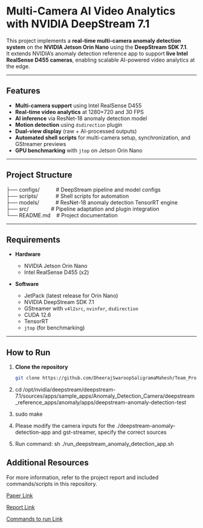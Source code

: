 # Multi-Camera AI Video Analytics with NVIDIA DeepStream 7.1

This project implements a **real-time multi-camera anomaly detection system** on the **NVIDIA Jetson Orin Nano** using the **DeepStream SDK 7.1**.  
It extends NVIDIA’s anomaly detection reference app to support **live Intel RealSense D455 cameras**, enabling scalable AI-powered video analytics at the edge.

---

## Features
- **Multi-camera support** using Intel RealSense D455
- **Real-time video analytics** at 1280×720 and 30 FPS
- **AI inference** via ResNet-18 anomaly detection model
- **Motion detection** using `dsdirection` plugin
- **Dual-view display** (raw + AI-processed outputs)
- **Automated shell scripts** for multi-camera setup, synchronization, and GStreamer previews
- **GPU benchmarking** with `jtop` on Jetson Orin Nano

---

## Project Structure
├── configs/ &nbsp;&nbsp;&nbsp;&nbsp;&nbsp;&nbsp;&nbsp;&nbsp;&nbsp;&nbsp;# DeepStream pipeline and model configs<br>
├── scripts/ &nbsp;&nbsp;&nbsp;&nbsp;&nbsp;&nbsp;&nbsp;&nbsp;&nbsp;&nbsp;&nbsp;# Shell scripts for automation<br>
├── models/ &nbsp;&nbsp;&nbsp;&nbsp;&nbsp;&nbsp;&nbsp;&nbsp;&nbsp;&nbsp;# ResNet-18 anomaly detection TensorRT engine<br>
├── src/ &nbsp;&nbsp;&nbsp;&nbsp;&nbsp;&nbsp;&nbsp;&nbsp;&nbsp;&nbsp;&nbsp;&nbsp;&nbsp;&nbsp;# Pipeline adaptation and plugin integration<br>
└── README.md &nbsp;&nbsp;&nbsp;# Project documentation<br>


---

## Requirements
- **Hardware**
  - NVIDIA Jetson Orin Nano
  - Intel RealSense D455 (x2)

- **Software**
  - JetPack (latest release for Orin Nano)
  - NVIDIA DeepStream SDK 7.1
  - GStreamer with `v4l2src`, `nvinfer`, `dsdirection`
  - CUDA 12.6
  - TensorRT
  - `jtop` (for benchmarking)

---

## How to Run
1. **Clone the repository**
   ```bash
   git clone https://github.com/DheerajSwaroopSaligramaMahesh/Team_Project-Anomaly_Detection.git

2. cd /opt/nvidia/deepstream/deepstream-7.1/sources/apps/sample_apps/Anomaly_Detection_Camera/deepstream_reference_apps/anomaly/apps/deepstream-anomaly-detection-test

3. sudo make

4. Please modify the camera inputs for the ./deepstream-anomaly-detection-app and gst-streamer, specify the correct sources
  
5. Run command: sh ./run_deepstream_anomaly_detection_app.sh


## Additional Resources

For more information, refer to the project report and included commands/scripts in this repository.

[Paper Link](https://github.com/DheerajSwaroopSaligramaMahesh/Team_Project-Anomaly_Detection/blob/main/Anomaly_Detection_Project/Nvidia_Multi-Cam_AI_Video_Analytics_Using_DeepStream_SDK_7.1.pdf)

[Report Link](https://github.com/DheerajSwaroopSaligramaMahesh/Team_Project-Anomaly_Detection/blob/main/Anomaly_Detection_Project/Report_Nvidia_Orin_Nano_ss25.pdf)

[Commands to run Link](https://github.com/DheerajSwaroopSaligramaMahesh/Team_Project-Anomaly_Detection/blob/main/Anomaly_Detection_Project/Commands.txt)
